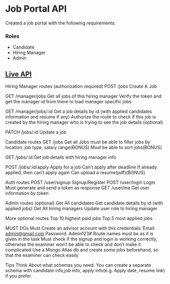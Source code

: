 # Job Portal API

Created a job portal with the following requirements:

### Roles

- Candidate
- Hiring Manager
- Admin

## [Live API](https://job-portal-api-xr47.onrender.com)

Hiring Manager routes (authorization required)
POST /jobs Create A Job

GET /manager/jobs Get all jobs of this hiring manager
Verify the token and get the manager id from there to load manager specific jobs

GET /manager/jobs/:id Get a job details by id (with applied candidates information and resume if any)
Authorize the route to check if this job is created by the hiring manager who is trying to see the job details (optional)

PATCH /jobs/:id Update a job

Candidate routes
GET /jobs Get all Jobs
must be able to filter jobs by location, job type, salary range(BONUS)
Must be able to sort jobs(BONUS)

GET /jobs/:id Get job details with hiring manager info

POST /jobs/:id/apply Apply for a job
Can’t apply after deadline
If already applied, then can’t apply again
Can upload a resume(pdf)(BONUS)

Auth routes
POST /user/signup Signup/Register
POST /user/login Login
Must generate and send a token as response
GET /user/me Get user information by token

Admin routes (optional)
Get All candidates
Get candidate details by id (with applied jobs)
Get All hiring managers
Update user role to hiring manager

More optional routes
Top 10 highest paid jobs
Top 5 most applied jobs

MUST DOs
Must Create an advisor account with this credentials:
Email: admin@gmail.com
Password: Admin123#
Route names must be as it is given in the task
Must check if the signup and login is working correctly, otherwise the examiner won’t be able to check and don’t make it complicated
Use a Mongo Atlas db and create some jobs beforehand, so that the examiner can check easily

Tips
Think About what schemas you need. You can create a separate schema with candidate info,job info, apply info(e.g. Apply date, resume link) if you prefer.

